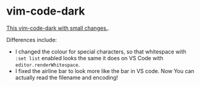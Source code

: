 # vim-code-dark
[This vim-code-dark with small changes.](https://github.com/tomasiser/vim-code-dark).

Differences include:

* I changed the colour for special characters, so that whitespace with `:set list` enabled looks the same it does on VS Code with `editor.renderWhitespace`.
* I fixed the airline bar to look more like the bar in VS code. Now You can actually read the filename and encoding!